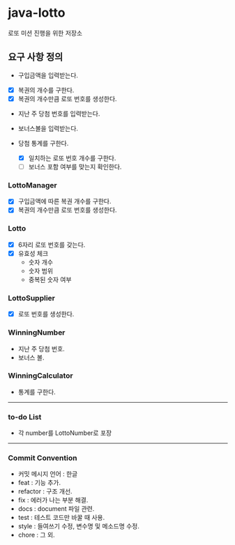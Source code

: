 # java-lotto
로또 미션 진행을 위한 저장소

## 요구 사항 정의
- 구입금액을 입력받는다.
  
- [x] 복권의 개수를 구한다.
- [x] 복권의 개수만큼 로또 번호를 생성한다.
   
- 지난 주 당첨 번호를 입력받는다.
- 보너스볼을 입력받는다.
  
- 당첨 통계를 구한다.
  - [x] 일치하는 로또 번호 개수를 구한다.
  - [ ] 보너스 포함 여부를 맞는지 확인한다.

### LottoManager
- [x] 구입금액에 따른 복권 개수를 구한다.
- [x] 복권의 개수만큼 로또 번호를 생성한다.

### Lotto
- [x] 6자리 로또 번호를 갖는다.
- [x] 유효성 체크
    - 숫자 개수
    - 숫자 범위
    - 중복된 숫자 여부

### LottoSupplier
- [x] 로또 번호를 생성한다.

### WinningNumber
- 지난 주 당첨 번호.
- 보너스 볼.

### WinningCalculator
- 통계를 구한다.

---
### to-do List
- 각 number를 LottoNumber로 포장

---
### Commit Convention
- 커밋 메시지 언어 : 한글
- feat : 기능 추가.
- refactor : 구조 개선.
- fix : 에러가 나는 부분 해결.
- docs : document 파일 관련.
- test : 테스트 코드만 바꿀 때 사용.
- style : 들여쓰기 수정, 변수명 및 메소드명 수정.
- chore : 그 외.